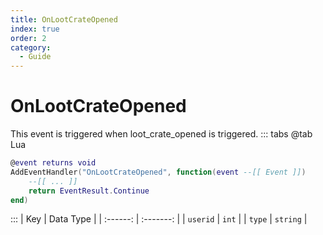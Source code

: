 ```yaml
---
title: OnLootCrateOpened
index: true
order: 2
category:
  - Guide
---
```


# OnLootCrateOpened
This event is triggered when loot_crate_opened is triggered.
::: tabs
@tab Lua
```lua
@event returns void
AddEventHandler("OnLootCrateOpened", function(event --[[ Event ]])
    --[[ ... ]]
    return EventResult.Continue
end)
```

:::
|    Key   | Data Type |
| :------: | :-------: |
| `userid` |   `int`   |
|  `type`  |  `string` |